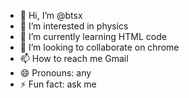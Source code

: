 - 👋 Hi, I’m @btsx
- 👀 I’m interested in physics
- 🌱 I’m currently learning HTML code
- 💞️ I’m looking to collaborate on chrome
- 📫 How to reach me Gmail
- 😄 Pronouns: any
- ⚡ Fun fact: ask me

<!---
btsx/btsx is a ✨ special ✨ repository because its `README.md` (this file) appears on your GitHub profile.
You can click the Preview link to take a look at your changes.
--->
